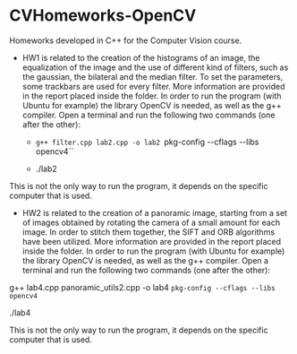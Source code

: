 # CVHomeworks-OpenCV
Homeworks developed in C++ for the Computer Vision course.

- HW1 is related to the creation of the histograms of an image, the equalization of the image and the use of different kind of filters, such as the gaussian, the bilateral and the median filter.
To set the parameters, some trackbars are used for every filter. More information are provided in the report placed inside the folder.
In order to run the program (with Ubuntu for example) the library OpenCV is needed, as well as the g++ compiler.
Open a terminal and run the following two commands (one after the other):

  - `g++ filter.cpp lab2.cpp -o lab2 `pkg-config --cflags --libs opencv4``

  - ./lab2

This is not the only way to run the program, it depends on the specific computer that is used.

- HW2 is related to the creation of a panoramic image, starting from a set of images obtained by rotating the camera of a small amount for each image. In order to stitch them together, the SIFT 
and ORB algorithms have been utilized. More information are provided in the report placed inside the folder.
In order to run the program (with Ubuntu for example) the library OpenCV is needed, as well as the g++ compiler.
Open a terminal and run the following two commands (one after the other):

g++ lab4.cpp panoramic_utils2.cpp -o lab4 `pkg-config --cflags --libs opencv4`

./lab4

This is not the only way to run the program, it depends on the specific computer that is used.

